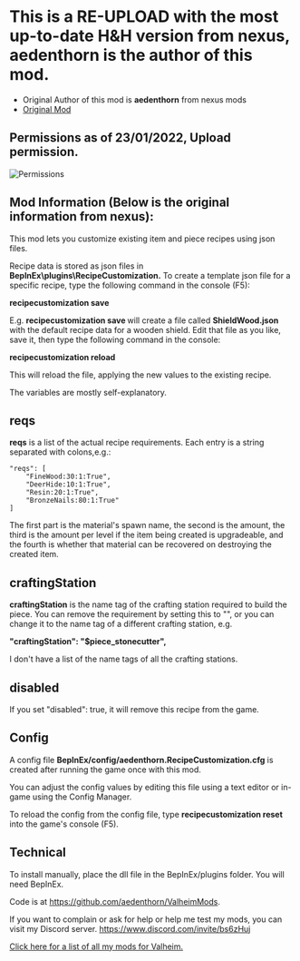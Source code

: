 ﻿
# This is a RE-UPLOAD with the most up-to-date H&H version from nexus, **aedenthorn** is the author of this mod.

* Original Author of this mod is **aedenthorn** from nexus mods
* [Original Mod](https://www.nexusmods.com/valheim/mods/1245)

## Permissions as of 23/01/2022, Upload permission.
![Permissions](https://i.imgur.com/iZd10IE.png)

## Mod Information (Below is the original information from nexus):

This mod lets you customize existing item and piece recipes using json files.

Recipe data is stored as json files in **BepInEx\plugins\RecipeCustomization.** To create a template json file for a specific recipe, type the following command in the console (F5):

**recipecustomization save <ItemSpawnName>**

E.g. **recipecustomization save <ShieldWood>** will create a file called **ShieldWood.json** with the default recipe data for a wooden shield.  Edit that file as you
like, save it, then type the following command in the console:

**recipecustomization reload**

This will reload the file, applying the new values to the existing recipe.

The variables are mostly self-explanatory.

## reqs

**reqs** is a list of the actual recipe requirements. Each entry is a string separated with colons,e.g.:

    "reqs": [
        "FineWood:30:1:True",
        "DeerHide:10:1:True",
        "Resin:20:1:True",
        "BronzeNails:80:1:True"
    ]

The first part is the material's spawn name, the second is the amount, the third is the amount per level if the item being created is upgradeable, and the fourth is whether that material can be recovered on destroying the created item.

## craftingStation

**craftingStation** is the name tag of the crafting station required to build the piece. You can remove the requirement by setting this to "", or you can change it to the name tag of a different crafting station, e.g.

**"craftingStation": "$piece_stonecutter",**

I don't have a list of the name tags of all the crafting stations.


## disabled

If you set "disabled": true, it will remove this recipe from the game.

## Config

A config file **BepInEx/config/aedenthorn.RecipeCustomization.cfg** is created after running the game once with this mod.

You can adjust the config values by editing this file using a text editor or in-game using the Config Manager﻿.

To reload the config from the config file, type **recipecustomization reset** into the game's console (F5).

## Technical

To install manually, place the dll file in the BepInEx/plugins folder. You will need BepInEx.

Code is at https://github.com/aedenthorn/ValheimMods.

﻿﻿If you want to complain or ask for help or help me test my mods, you can visit my Discord server. ﻿https://www.discord.com/invite/bs6zHuj

[Click here for a list of all my mods for Valheim.](https://www.nexusmods.com/valheim/articles/104)